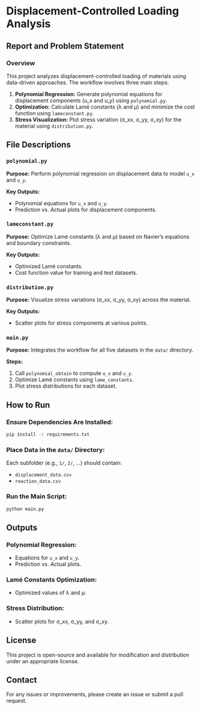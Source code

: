 # Displacement-Controlled Loading Analysis

## Report and Problem Statement

### Overview
This project analyzes displacement-controlled loading of materials using data-driven approaches. The workflow involves three main steps:

1. **Polynomial Regression:** Generate polynomial equations for displacement components (u_x and u_y) using `polynomial.py`.
2. **Optimization:** Calculate Lamé constants (λ and μ) and minimize the cost function using `lameconstant.py`.
3. **Stress Visualization:** Plot stress variation (σ_xx, σ_yy, σ_xy) for the material using `distribution.py`.

## File Descriptions

### `polynomial.py`
**Purpose:** Perform polynomial regression on displacement data to model `u_x` and `u_y`.

**Key Outputs:**
- Polynomial equations for `u_x` and `u_y`.
- Prediction vs. Actual plots for displacement components.

### `lameconstant.py`
**Purpose:** Optimize Lamé constants (λ and μ) based on Navier’s equations and boundary constraints.

**Key Outputs:**
- Optimized Lamé constants.
- Cost function value for training and test datasets.

### `distribution.py`
**Purpose:** Visualize stress variations (σ_xx, σ_yy, σ_xy) across the material.

**Key Outputs:**
- Scatter plots for stress components at various points.

### `main.py`
**Purpose:** Integrates the workflow for all five datasets in the `data/` directory.

**Steps:**
1. Call `polynomial_obtain` to compute `u_x` and `u_y`.
2. Optimize Lamé constants using `lame_constants`.
3. Plot stress distributions for each dataset.

## How to Run

### Ensure Dependencies Are Installed:
```bash
pip install -r requirements.txt
```

### Place Data in the `data/` Directory:
Each subfolder (e.g., `1/`, `2/`, ...) should contain:
- `displacement_data.csv`
- `reaction_data.csv`

### Run the Main Script:
```bash
python main.py
```

## Outputs

### **Polynomial Regression:**
- Equations for `u_x` and `u_y`.
- Prediction vs. Actual plots.

### **Lamé Constants Optimization:**
- Optimized values of λ and μ.

### **Stress Distribution:**
- Scatter plots for σ_xx, σ_yy, and σ_xy.

## License
This project is open-source and available for modification and distribution under an appropriate license.

## Contact
For any issues or improvements, please create an issue or submit a pull request.

